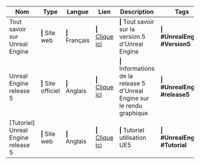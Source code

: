 | Nom                                | Type                 | Langue          | Lien                                                                                                               | Description                                                                | Tags                               | Note           |
| ---------------------------------- | -------------------- | --------------- | ------------------------------------------------------------------------------------------------------------------ | -------------------------------------------------------------------------- | ---------------------------------- | -------------- |
| Tout savoir sur Unreal Engine      | **\|** Site web      | **\|** Français | **\|** [Clique ici](https://www.realite-virtuelle.com/unreal-engine-tout-savoir/)                                  | **\|** Tout savoir sur la version 5 d'Unreal Engine                        | **\|** **#UnrealEngine #Version5** | **\|** **4/5** |
| Unreal Engine release 5            | **\|** Site officiel | **\|** Anglais  | **\|** [Clique ici](https://docs.unrealengine.com/5.0/en-US/unreal-engine-5.0-release-notes/)                      | **\|** Informations de la release 5 d'Unreal Engine sur le rendu graphique | **\|** **#UnrealEngine #release5** | **\|** **5/5** |
| [Tutoriel] Unreal Engine release 5 | **\|** Site web      | **\|** Anglais  | **\|** [Clique ici](https://www.raywenderlich.com/31800833-unreal-engine-5-tutorial-for-beginners-getting-started) | **\|** Tutoriel utilisation UE5                                            | **\|** **#UnrealEngine #Tutorial** | **\|** **5/5** |
